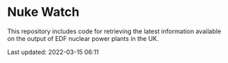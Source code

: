 # Nuke Watch

This repository includes code for retrieving the latest information available on the output of EDF nuclear power plants in the UK.

Last updated: 2022-03-15 06:11